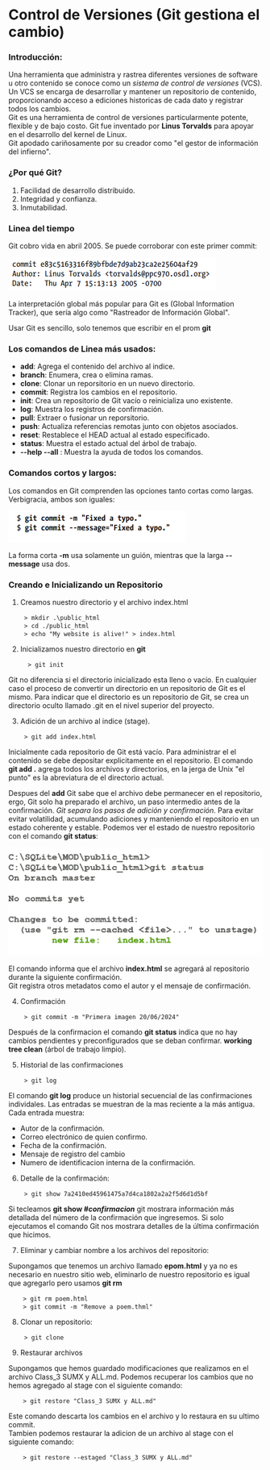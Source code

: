# Control de Versiones (Git gestiona el cambio)

### Introducción: 
Una herramienta que administra y rastrea diferentes versiones de software u otro contenido se conoce como un _sistema de control de versiones_ (VCS). Un VCS se encarga de desarrollar y mantener un repositorio de contenido, proporcionando acceso a ediciones historicas de cada dato y registrar todos los cambios.<br>
Git es una herramienta de control de versiones particularmente potente, flexible y de bajo costo. Git fue inventado por __Linus Torvalds__ para apoyar en el desarrollo del kernel de Linux.<br>
Git apodado cariñosamente por su creador como "el gestor de información del infierno".

### ¿Por qué Git?

1. Facilidad de desarrollo distribuido.
2. Integridad y confianza.
3. Inmutabilidad.

### Linea del tiempo
Git cobro vida en abril 2005. Se puede corroborar con este primer commit:<br>

![alt text](image.png)

La interpretación global más popular para Git es (Global Information Tracker), que sería algo como "Rastreador de Información Global".

Usar Git es sencillo, solo tenemos que escribir en el prom __git__

### Los comandos de Linea más usados:
- __add__: Agrega el contenido del archivo al indice.
- __branch__: Enumera, crea o elimina ramas.
- __clone__: Clonar un reporsitorio en un nuevo directorio.
- __commit__: Registra los cambios en el repositorio.
- __init__: Crea un repositorio de Git vacío o reinicializa uno existente.
- __log__: Muestra los registros de confirmación.
- __pull__: Extraer o fusionar un reporsitorio.
- __push__: Actualiza referencias remotas junto con objetos asociados.
- __reset__: Restablece el HEAD actual al estado especificado.
- __status__: Muestra el estado actual del árbol de trabajo.
- __--help --all__ : Muestra la ayuda de todos los comandos.

### Comandos cortos y largos:

Los comandos en Git comprenden las opciones tanto cortas como largas. Verbigracia, ambos son iguales:

![alt text](image-1.png)

La forma corta __-m__ usa solamente un guión, mientras que la larga __--message__ usa dos.

### Creando e Inicializando un Repositorio

1. Creamos nuestro directorio y el archivo index.html

     
        > mkdir .\public_html
        > cd ./public_html
        > echo "My website is alive!" > index.html

2. Inicializamos nuestro directorio en __git__

         > git init

Git no diferencia si el directorio inicializado esta lleno o vacío. En cualquier caso el proceso de convertir un directorio en un repositorio de Git es el mismo. Para indicar que el directorio es un repositorio de Git, se crea un directorio oculto llamado .git en el nivel superior del proyecto. 

3. Adición de un archivo al indice (stage).

        > git add index.html

Inicialmente cada repositorio de Git está vacío. Para administrar el el contenido se debe depositar explicitamente en el repositorio. El comando __git add .__ agrega todos los archivos y directorios, en la jerga de Unix "el punto" es la abreviatura de el directorio actual. <br>

Despues del __add__ Git sabe que el archivo debe permanecer en el repositorio, ergo, Git solo ha preparado el archivo, un paso intermedio antes de la confirmación. _Git separa los pasos de adición y confirmación_. Para evitar evitar volatilidad, acumulando adiciones y manteniendo el repositorio en un estado coherente y estable. Podemos ver el estado de nuestro repositorio con el comando __git status__:

![alt text](image-2.png)

El comando informa que el archivo __index.html__ se agregará al repositorio durante la siguiente confirmación.<br>
Git registra otros metadatos como el autor y el mensaje de confirmación.

4. Confirmación

        > git commit -m "Primera imagen 20/06/2024"

Después de la confirmacion el comando __git status__ indica que no hay cambios pendientes y preconfigurados que se deban confirmar. __working tree clean__ (árbol de trabajo limpio).

5. Historial de las confirmaciones

        > git log

El comando __git log__ produce un historial secuencial de las confirmaciones individales. Las entradas se muestran de la mas reciente a la más antigua.<br>
Cada entrada muestra:

- Autor de la confirmación.
- Correo electrónico de quien confirmo.
- Fecha de la confirmación.
- Mensaje de registro del cambio
- Numero de identificacion interna de la confirmación.

6. Detalle de la confirmación:

        > git show 7a2410ed45961475a7d4ca1802a2a2f5d6d1d5bf 

Si tecleamos __git show #_confirmacion___ git mostrara información más detallada del número de la confirmación que ingresemos. Si solo ejecutamos el comando Git nos mostrara detalles de la última confirmación que hicimos.

7. Eliminar y cambiar nombre a los archivos del repositorio:

Supongamos que tenemos un archivo llamado __epom.html__ y ya no es necesario en nuestro sitio web, eliminarlo de nuestro repositorio es igual que agregarlo pero usamos __git rm__

        > git rm poem.html
        > git commit -m "Remove a poem.thml"

8. Clonar un repositorio:

        > git clone

9. Restaurar archivos

Supongamos que hemos guardado modificaciones que realizamos en el archivo Class_3 SUMX y ALL.md. Podemos recuperar los cambios que no hemos agregado al stage con el siguiente comando:

        > git restore "Class_3 SUMX y ALL.md"

Este comando descarta los cambios en el archivo y lo restaura en su ultimo commit. <br>
Tambien podemos restaurar la adicion de un archivo al stage con el siguiente comando:

        > git restore --estaged "Class_3 SUMX y ALL.md"



